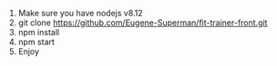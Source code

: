 1. Make sure you have nodejs v8.12
2. git clone https://github.com/Eugene-Superman/fit-trainer-front.git
3. npm install
4. npm start
5. Enjoy
